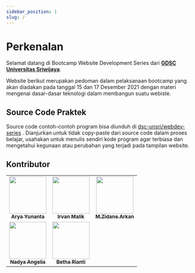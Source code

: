 ```yaml
---
sidebar_position: 1
slug: /
---
```


# Perkenalan

Selamat datang di Bootcamp Website Development Series
dari **[GDSC Universitas Sriwijaya](https://www.instagram.com/gdsc.unsri/)**.

Website berikut merupakan pedoman dalam pelaksanaan bootcamp yang akan diadakan pada tanggal 15 dan 17 Desember 2021
dengan materi mengenai dasar-dasar teknologi dalam membangun suatu webiste.

## Source Code Praktek

Source code contoh-contoh program bisa diunduh di [dsc-unsri/webdev-series](https://github.com/DSC-UNSRI/webdev-series)
. Dianjurkan untuk tidak copy-paste dari source code dalam proses belajar, usahakan untuk menulis sendiri kode program
agar terbiasa dan mengetahui kegunaan atau perubahan yang terjadi pada tampilan website.

## Kontributor

<table>
    <tr>
        <td align="center"><a href="https://www.linkedin.com/in/arya-yunanta-255424174/"><img src="https://avatars.githubusercontent.com/u/77351340?v=4?s=100" width="100px;" alt=""/><br /><sub><b>Arya Yunanta</b></sub></a></td>
        <td align="center"><a href="https://www.linkedin.com/in/irvanmalik48/"><img src="https://avatars.githubusercontent.com/u/71539547?v=4?s=100" width="100px;" alt=""/><br /><sub><b>Irvan Malik</b></sub></a></td>
        <td align="center"><a href="https://www.linkedin.com/in/zidane-arkan-96b1721b3/"><img src="https://avatars.githubusercontent.com/u/70956210?v=4" width="100px;" alt=""/><br /><sub><b>M.Zidane Arkan</b></sub></a></td>
    </tr>
    <tr>
        <td align="center"><a href="https://www.linkedin.com/in/nadya-angelia-1062731ba/"><img src="https://avatars.githubusercontent.com/nadyaangel" width="100px;" alt=""/><br /><sub><b>Nadya Angelia</b></sub></a></td>
        <td align="center"><a href="https://www.linkedin.com/in/betha-rianti-3626201ba/"><img src="https://avatars.githubusercontent.com/bethaarnt" width="100px;" alt=""/><br /><sub><b>Betha Rianti</b></sub></a></td>
    </tr>
</table>

